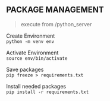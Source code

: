 



## PACKAGE MANAGEMENT
>execute from /python_server

Create Environment\
`python -m venv env`

Activate Environment\
`source env/bin/activate`

Save packages\
`pip freeze > requirements.txt`

Install needed packages\
`pip install -r requirements.txt`
